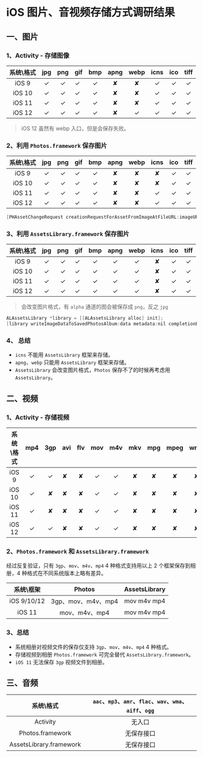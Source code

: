 # iOS 图片、音视频存储方式调研结果

## 一、图片
### 1、Activity - 存储图像

|系统\格式|jpg|png|gif|bmp|apng|webp|icns|ico|tiff|
|:-------------:|:-------------:|:-------------:|:-------------|:-------------:|:-------------:|:-------------:|:-------------:|:-------------:|:-------------:|
|iOS 9 |✓|✓|✓|✓|✘|✘|✓|✓|✓|
|iOS 10|✓|✓|✓|✓|✘|✘|✓|✓|✓|
|iOS 11|✓|✓|✓|✓|✘|✘|✓|✓|✓|
|iOS 12|✓|✓|✓|✓|✘|✓|✓|✓|✓|

> iOS 12 虽然有 webp 入口，但是会保存失败。 

### 2、利用 `Photos.framework` 保存图片

|系统\格式|jpg|png|gif|bmp|apng|webp|icns|ico|tiff|
|:-------------:|:-------------:|:-------------:|:-------------|:-------------:|:-------------:|:-------------:|:-------------:|:-------------:|:-------------:|
|iOS 9 |✓|✓|✓|✓|✘|✘|✘|✓|✓|
|iOS 10|✓|✓|✓|✓|✘|✘|✘|✓|✓|
|iOS 11|✓|✓|✓|✓|✘|✘|✓|✓|✓|
|iOS 12|✓|✓|✓|✓|✘|✘|✓|✓|✓|

``` objectivec
[PHAssetChangeRequest creationRequestForAssetFromImageAtFileURL:imageURL];
```

### 3、利用 `AssetsLibrary.framework` 保存图片
|系统\格式|jpg|png|gif|bmp|apng|webp|icns|ico|tiff|
|:-------------:|:-------------:|:-------------:|:-------------|:-------------:|:-------------:|:-------------:|:-------------:|:-------------:|:-------------:|
|iOS 9 |✓|✓|✓|✓|✓|✓|✘|✓|✓|
|iOS 10|✓|✓|✓|✓|✓|✓|✘|✓|✓|
|iOS 11|✓|✓|✓|✓|✓|✓|✘|✓|✓|
|iOS 12|✓|✓|✓|✓|✓|✓|✘|✓|✓|

> 会改变图片格式，有 `alpha` 通道的图会被保存成 `png`，反之 `jpg`

``` objectivec
ALAssetsLibrary *library = [[ALAssetsLibrary alloc] init];
[library writeImageDataToSavedPhotosAlbum:data metadata:nil completionBlock:nil];
```

### 4、 总结
* `icns` 不能用 `AssetsLibrary` 框架来存储。
* `apng`、`webp` 只能用 `AssetsLibrary` 框架来存储。
* `AssetsLibrary` 会改变图片格式，`Photos` 保存不了的时候再考虑用 `AssetsLibrary`。

## 二、视频
### 1、Activity - 存储视频

|系统\格式|mp4|3gp|avi|flv|mov|m4v|mkv|mpg|mpeg|wmv|
|:-------------:|:-------------:|:-------------:|:-------------|:-------------:|:-------------:|:-------------:|:-------------:|:-------------:|:-------------:|:-------------:|
|iOS 9 |✓|✓|✘|✘|✓|✓|✘|✘|✘|✘|
|iOS 10|✓|✘|✘|✘|✓|✓|✘|✘|✘|✘|
|iOS 11|✓|✘|✘|✘|✓|✓|✘|✘|✘|✘|
|iOS 12|✓|✓|✘|✘|✓|✓|✘|✘|✘|✘|

### 2、`Photos.framework` 和 `AssetsLibrary.framework`

经过反复验证，只有 `3gp`、`mov`、`m4v`、`mp4` 4 种格式支持用以上 2 个框架保存到相册，4 种格式在不同系统版本上略有差异。

|系统\框架|Photos|AssetsLibrary|
|:-------------:|:-------------:|:-------------:|
|iOS 9/10/12|3gp、mov、m4v、mp4|mov m4v mp4|
|iOS 11|mov、m4v、mp4|mov m4v mp4|

### 3、总结
* 系统相册对视频文件的保存仅支持 `3gp`、`mov`、`m4v`、`mp4` 4 种格式。
* 存储视频到相册 `Photos.framework` 可完全替代 `AssetsLibrary.framework`。
* `iOS 11` 无法保存 `3gp` 视频文件到相册。

## 三、音频
|系统\格式|`aac`、`mp3`、`amr`、`flac`、`wav`、`wma`、`aiff`、`ogg`|
|:-------------:|:-------------:|
|Activity|无入口|
|Photos.framework|无保存接口|
|AssetsLibrary.framework|无保存接口|

